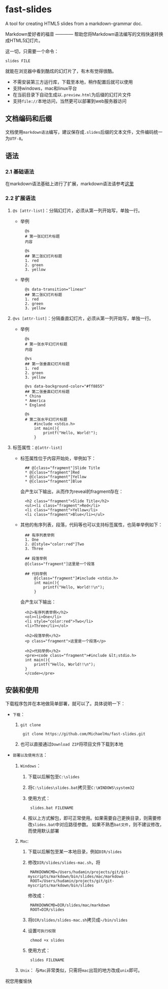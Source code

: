fast-slides
===========

A tool for creating HTML5 slides from a markdown-grammar doc.

Markdown爱好者的福音 ———— 帮助您将Markdown语法编写的文档快速转换成HTML5幻灯片。

这一切，只需要一个命令：

    slides FILE

就能在浏览器中看到酷炫的幻灯片了，有木有觉得很酷。


* 不需安装第三方运行库，下载至本地，稍作配置后就可以使用
* 支持windows，mac和linux平台
* 在当前目录下自动生成以`.preview.html`为后缀的幻灯片文件
* 支持`file://`本地访问，当然更可以部署到web服务器访问



## 文档编码和后缀 

文档使用`markdown语法`编写，建议保存成`.slides`后缀的文本文件，文件编码统一为`UTF-8`。

## 语法

### 2.1 基础语法
在markdown语法基础上进行了扩展，markdown语法请参考<a href="https://github.com/MichaelHu/fast-slides/blob/master/docs/grammar.md">这里</a>

### 2.2 扩展语法
1. `@s [attr-list]`：分隔幻灯片，必须从第一列开始写，单独一行。
    * 举例

            @s
            # 第一张幻灯片标题
            内容

            @s
            ## 第二张幻灯片标题
            1. red
            2. green
            3. yellow
    * 举例

            @s data-transition="linear"
            ## 第二张幻灯片标题
            1. red
            2. green
            3. yellow

2. `@vs [attr-list]`：分隔垂直幻灯片，必须从第一列开始写，单独一行。
    * 举例

            @s
            # 第一张水平幻灯片标题
            内容

            @vs
            ## 第一张垂直幻灯片标题
            1. red
            2. green
            3. yellow

            @vs data-background-color="#ff8855"
            ## 第二张垂直幻灯片标题
            * China
            * America 
            * England

            @s
            # 第二张水平幻灯片标题
                #include <stdio.h>
                int main(){
                    printf("Hello, World!");
                }
3.  标签属性：`@[attr-list]`
    * 标签属性位于内容开始处，举例如下：

            ## @[class="fragment"]Slide Title 
            * @[class="fragment"]Red 
            * @[class="fragment"]Yellow 
            * @[class="fragment"]Blue 

        会产生以下输出，从而作为reveal的fragment存在：

            <h2 class="fragment">Slide Title</h2>
            <ul><li class="fragment">Red</li>
            <li class="fragment">Yellow</li>
            <li class="fragment">Blue</li></ul>

    * 其他的有序列表，段落，代码等也可以支持标签属性，也简单举例如下：

            ## 有序列表举例
            1. One
            2. @[style="color:red"]Two
            3. Three

            ## 段落举例 
            @[class="fragment"]这里是一个段落

            ## 代码举例
                @[class="fragment"]#include <stdio.h>
                int main(){
                    printf("Hello, World!!\n");
                }

        会产生以下输出：

            <h2>有序列表举例</h2>
            <ol><li>One</li>
            <li style="color:red">Two</li>
            <li>Three</li></ol>

            <h2>段落举例</h2>
            <p class="fragment">这里是一个段落</p>
    
            <h2>代码举例</h2>
            <pre><code class="fragment">#include &lt;stdio.h>
            int main(){
                printf("Hello, World!!\n");
            }
            </code></pre>


## 安装和使用

下载程序包并在本地做简单部署，就可以了。具体说明一下：

* `下载`：
    1. `git clone`

            git clone https://github.com/MichaelHu/fast-slides.git

    2. 也可以直接通过`Download ZIP`将项目文件下载到本地

* `部署以及使用方法`：
    1. `Windows`：
        1. 下载以后解包至`C:\slides`
        2. 将`C:\slides\slides.bat`拷贝至`C:\WINDOWS\system32`
        3. 使用方式：

                slides.bat FILENAME

        4. 按以上方式解包，即可正常使用。如果需要自己更换目录，则需要修改`slides.bat`中对应路径参数。
            如果不熟悉`bat文件`，则不建议修改，而使用默认部署

    2. `Mac`:
        1. 下载以后解包至某一本地目录，例如`DIR/slides` 
        2. 修改`DIR/slides/slides-mac.sh`，将

                MARKDOWNCMD=/Users/hudamin/projects/git/git-myscripts/markdown/bin/slides/mac/markdown
                ROOT=/Users/hudamin/projects/git/git-myscripts/markdown/bin/slides

            修改成：

                MARKDOWNCMD=DIR/slides/mac/markdown
                ROOT=DIR/slides

        3. 将`DIR/slides/slides-mac.sh`拷贝成`~/bin/slides`
        4. 设置`可执行权限`

                chmod +x slides

        5. 使用方式：

                slides FILENAME 

    3. `Unix`：
        与`Mac`非常类似，只需将`mac`出现的地方改成`unix`即可。

祝您用餐愉快

